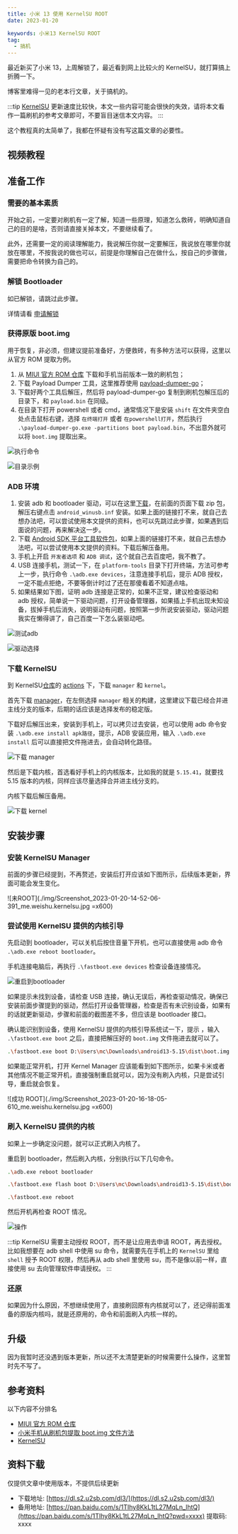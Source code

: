 ```yaml
---
title: 小米 13 使用 KernelSU ROOT
date: 2023-01-20

keywords: 小米13 KernelSU ROOT
tag:
  - 搞机
---
```


最近新买了小米 13，上周解锁了，最近看到网上比较火的 KernelSU，就打算搞上折腾一下。

<!-- more -->

博客里难得一见的老本行文章，关于搞机的。

:::tip
[KernelSU](https://kernelsu.org/) 更新速度比较快，本文一些内容可能会很快的失效，请将本文看作一篇刷机的参考文章即可，不要盲目迷信本文内容。
:::

这个教程真的太简单了，我都在怀疑有没有写这篇文章的必要性。

## 视频教程

<BiliBili bvid="BV1rv4y1r75X" />

## 准备工作

### 需要的基本素质

开始之前，一定要对刷机有一定了解，知道一些原理，知道怎么救砖，明确知道自己的目的是啥，否则请直接关掉本文，不要继续看了。

此外，还需要一定的阅读理解能力，我说解压你就一定要解压，我说放在哪里你就放在哪里，不按我说的做也可以，前提是你理解自己在做什么，按自己的步骤做，需要把命令转换为自己的。

### 解锁 Bootloader

如已解锁，请跳过此步骤。

详情请看 [申请解锁](https://www.miui.com/unlock/index.html)

### 获得原版 boot.img

用于恢复，非必须，但建议提前准备好，方便救砖，有多种方法可以获得，这里以从官方 ROM 提取为例。

1. 从 [MIUI 官方 ROM 仓库](https://roms.miuier.com/zh-cn/devices/fuxi/) 下载和手机当前版本一致的刷机包；
2. 下载 Payload Dumper 工具，这里推荐使用 [payload-dumper-go](https://github.com/ssut/payload-dumper-go/releases)；
3. 下载好两个工具后解压，然后将 payload-dumper-go 复制到刷机包解压后的目录下，和 `payload.bin` 在同级。
4. 在目录下打开 powershell 或者 cmd，通常情况下是安装 `shift` 在文件夹空白处点击鼠标右键，选择 `在终端打开` 或者 `在powershell打开`，然后执行 `.\payload-dumper-go.exe -partitions boot payload.bin`，不出意外就可以将 `boot.img` 提取出来。

![执行命令](./img/Snipaste_2023-01-20_17-33-09.png)

![目录示例](./img/Snipaste_2023-01-20_17-34-09.png)

### ADB 环境

1. 安装 adb 和 bootloader 驱动，可以在这里[下载](https://developer.android.com/studio/run/win-usb?hl=zh-cn)，在前面的页面下载 zip 包，解压右键点击 `android_winusb.inf` 安装。如果上面的链接打不来，就自己去想办法吧，可以尝试使用本文提供的资料，也可以先跳过此步骤，如果遇到后面说的问题，再来解决这一步。
2. 下载 [Android SDK 平台工具软件包](https://developer.android.com/studio/releases/platform-tools)，如果上面的链接打不来，就自己去想办法吧，可以尝试使用本文提供的资料。下载后解压备用。
3. 手机上开启 `开发者选项` 和 `ADB 调试`，这个就自己去百度吧，我不教了。
4. USB 连接手机，测试一下，在 `platform-tools` 目录下打开终端，方法可参考上一步，执行命令 `.\adb.exe devices`，注意连接手机后，提示 ADB 授权，一定不能点拒绝，不要等倒计时过了还在那傻看着不知道点啥。
5. 如果结果如下图，证明 adb 连接是正常的，如果不正常，建议检查驱动和 adb 授权，简单说一下驱动问题，打开设备管理器，如果插上手机出现未知设备，拔掉手机后消失，说明驱动有问题，按照第一步所说安装驱动，驱动问题我实在懒得讲了，自己百度一下怎么装驱动吧。

![测试adb](./img/Snipaste_2023-01-20_17-51-31.png)

![驱动选择](./img/Snipaste_2023-01-20_17-58-09.png)

### 下载 KernelSU

到 KernelSU[仓库](https://github.com/tiann/KernelSU)的 [actions](https://github.com/tiann/KernelSU/actions) 下，下载 `manager` 和 `kernel`。

首先下载 [manager](https://github.com/tiann/KernelSU/actions/workflows/build-manager.yml)，在左侧选择 `manager` 相关的构建，这里建议下载已经合并进主线分支的版本，后期的话应该是选择发布的稳定版。

下载好后解压出来，安装到手机上，可以拷贝过去安装，也可以使用 adb 命令安装 `.\adb.exe install apk路径`，提示，ADB 安装应用，输入 `.\adb.exe install` 后可以直接把文件拖进去，会自动转化路径。

![下载 manager](./img/Snipaste_2023-01-20_19-28-28.png)

然后是下载内核，首选看好手机上的内核版本，比如我的就是 `5.15.41`，就要找 5.15 版本的内核，同样应该尽量选择合并进主线分支的。

内核下载后解压备用。

![下载 kernel](./img/Snipaste_2023-01-20_19-32-23.png)

## 安装步骤

### 安装 KernelSU Manager

前面的步骤已经提到，不再赘述，安装后打开应该如下图所示，后续版本更新，界面可能会发生变化。

![未ROOT](./img/Screenshot_2023-01-20-14-52-06-391_me.weishu.kernelsu.jpg =x600)

### 尝试使用 KernelSU 提供的内核引导

先启动到 bootloader，可以关机后按住音量下开机，也可以直接使用 adb 命令 `.\adb.exe reboot bootloader`。

手机连接电脑后，再执行 `.\fastboot.exe devices` 检查设备连接情况。

![重启到bootloader](./img/Snipaste_2023-01-20_19-43-23.png)

如果提示未找到设备，请检查 USB 连接，确认无误后，再检查驱动情况，确保已安装前面步骤提到的驱动，然后打开设备管理器，检查是否有未识别设备，如果有的话就更新驱动，步骤和前面的截图差不多，但应该是 bootloader 接口。

确认能识别到设备，使用 KernelSU 提供的内核引导系统试一下，提示 ，输入 `.\fastboot.exe boot` 之后，直接把解压好的 `boot.img` 文件拖进去就可以了。

```sh
.\fastboot.exe boot D:\Users\mc\Downloads\android13-5.15\dist\boot.img
```

如果能正常开机，打开 Kernel Manager 应该能看到如下图所示，如果卡米或者其他情况不能正常开机，直接强制重启就可以，因为没有刷入内核，只是尝试引导，重启就会恢复。

![成功 ROOT](./img/Screenshot_2023-01-20-16-18-05-610_me.weishu.kernelsu.jpg =x600)

### 刷入 KernelSU 提供的内核

如果上一步确定没问题，就可以正式刷入内核了。

重启到 bootloader，然后刷入内核，分别执行以下几句命令。

```sh
.\adb.exe reboot bootloader

.\fastboot.exe flash boot D:\Users\mc\Downloads\android13-5.15\dist\boot.img

.\fastboot.exe reboot
```

然后开机再检查 ROOT 情况。

![操作](./img/Snipaste_2023-01-20_19-52-34.png)

:::tip
KernelSU 需要主动授权 ROOT，而不是让应用去申请 ROOT，再去授权。比如我想要在 adb shell 中使用 su 命令，就需要先在手机上的 `KernelSU` 里给 `shell` 授予 ROOT 权限，然后再从 adb shell 里使用 su，而不是像以前一样，直接使用 su 去向管理软件申请授权。
:::

### 还原

如果因为什么原因，不想继续使用了，直接刷回原有内核就可以了，还记得前面准备的原版内核吗，就是还原用的，命令和前面刷入内核一样的。

## 升级

因为我暂时还没遇到版本更新，所以还不太清楚更新的时候需要什么操作，这里暂时先不写了。

## 参考资料

以下内容不分排名

- [MIUI 官方 ROM 仓库](https://roms.miuier.com/zh-cn/devices/fuxi/)
- [小米手机从刷机包提取 boot.img 文件方法](https://miuiver.com/extracting-boot-img/)
- [KernelSU](https://kernelsu.org/)

## 资料下载

仅提供文章中使用版本，不提供后续更新

- 下载地址: [https://dl.s2.u2sb.com/dl3/](https://dl.s2.u2sb.com/dl3/)
- 备用地址: [https://pan.baidu.com/s/1TIhy8KkL1tL27MqLn_lhtQ](https://pan.baidu.com/s/1TIhy8KkL1tL27MqLn_lhtQ?pwd=xxxx) 提取码: xxxx
